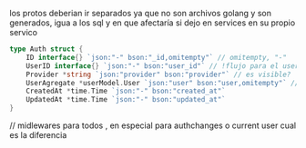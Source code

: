 <!-- ! Files sera ignorado por .gitignore asi que no poner .html que se usa para el envío de emails -->

los protos deberian ir separados ya que no son archivos golang y son generados, igua a los sql
y en que afectaría si dejo en services en su propio servico

<!--* Ahora estamos en un estado dediseñar entones comoestamos agregando user dentro de auth -->
<!--* y no estamos creando un user por aprte para auth entonces lo mismo haremos en grpc -->
<!--* no se si sigue DDD, y si es molular veremos más adelante -->
<!--* user en  -->

```go
type Auth struct {
    ID interface{} `json:"-" bson:"_id,omitempty"` // omitempty, "-"
    UserID interface{} `json:"-" bson:"user_id"` // !flujo para el userID
    Provider *string `json:"provider" bson:"provider"` // es visible?
    UserAgregate *userModel.User `json:"user" bson:"user,omitempty"` // se debe validar que no sea nil?
    CreatedAt *time.Time `json:"-" bson:"created_at"`
    UpdatedAt *time.Time `json:"-" bson:"updated_at"`
}
```
// midlewares para todos , en especial para authchanges o current user cual es la diferencia

